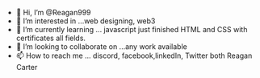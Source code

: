- 👋 Hi, I’m @Reagan999
- 👀 I’m interested in ...web designing, web3
- 🌱 I’m currently learning ... javascript just finished HTML and CSS with certificates all fields.
- 💞️ I’m looking to collaborate on ...any work available 
- 📫 How to reach me ... discord, facebook,linkedIn, Twitter both Reagan Carter

<!---
Reagan999/Reagan999 is a ✨ special ✨ repository because its `README.md` (this file) appears on your GitHub profile.
You can click the Preview link to take a look at your changes.
--->

